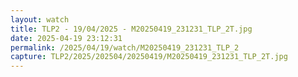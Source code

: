 ```yaml
---
layout: watch
title: TLP2 - 19/04/2025 - M20250419_231231_TLP_2T.jpg
date: 2025-04-19 23:12:31
permalink: /2025/04/19/watch/M20250419_231231_TLP_2
capture: TLP2/2025/202504/20250419/M20250419_231231_TLP_2T.jpg
---
```

